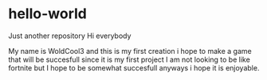 # hello-world
Just another repository
Hi everybody

My name is WoldCool3 and this is my first creation i hope to make a game that will be succesfull since it is my first project I am not looking to be like fortnite but I hope to be somewhat succesfull anyways i hope it is enjoyable.
